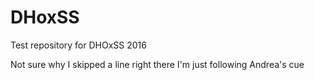 # DHoxSS
Test repository for DHOxSS 2016

Not sure why I skipped a line right there I'm just following Andrea's cue
